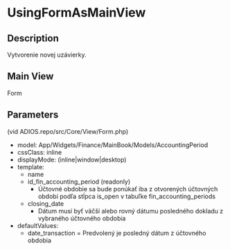 # UsingFormAsMainView

## Description

Vytvorenie novej uzávierky.

## Main View

Form

## Parameters

(vid ADIOS.repo/src/Core/View/Form.php)

* model: App/Widgets/Finance/MainBook/Models/AccountingPeriod
* cssClass: inline
* displayMode: (inline|window|desktop)
* template:
  * name
  * id_fin_accounting_period (readonly)
    * Účtovné obdobie sa bude ponúkať iba z otvorených účtovných období podľa stĺpca is_open v tabuľke fin_accounting_periods
  * closing_date
    * Dátum musí byť väčší alebo rovný dátumu posledného dokladu z vybraného účtovného obdobia
* defaultValues:
  * date_transaction = Predvolený je posledný dátum z účtovného obdobia